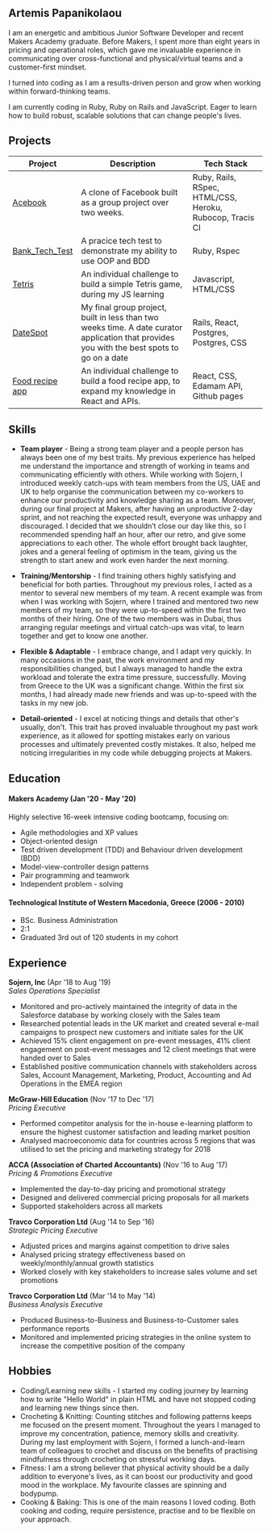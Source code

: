 ## Artemis Papanikolaou

I am an energetic and ambitious Junior Software Developer and recent Makers Academy graduate. Before Makers, I spent more than eight years in pricing and operational roles, which gave me invaluable experience in communicating over cross-functional and physical/virtual teams and a customer-first mindset.

I turned into coding as I am a results-driven person and grow when working within forward-thinking teams.

I am currently coding in Ruby, Ruby on Rails and JavaScript. Eager to learn how to build robust, scalable solutions that can change people's lives.

## Projects

| Project | Description | Tech Stack |
|---------|-------------|------------|
|[Acebook](https://github.com/artemis-p/acebook-byteU)|A clone of Facebook built as a group project over two weeks.|Ruby, Rails, RSpec, HTML/CSS, Heroku, Rubocop, Tracis CI|
|[Bank_Tech_Test](https://github.com/artemis-p/bank_tech_test)|A pracice tech test to demonstrate my ability to use OOP and BDD|Ruby, Rspec            |
|[Tetris](https://github.com/artemis-p/Tetris_game_JS)|An individual challenge to build a simple Tetris game, during my JS learning| Javascript, HTML/CSS|
|[DateSpot](https://github.com/artemis-p/travel-final-project)|My final group project, built in less than two weeks time. A date curator application that provides you with the best spots to go on a date|Rails, React, Postgres, Postgres, CSS|
[Food recipe app](https://github.com/artemis-p/Food_recipe_app_React)|An individual challenge to build a food recipe app, to expand my knowledge in React and APIs.|React, CSS, Edamam API, Github pages|


## Skills

- __Team player__ -  Being a strong team player and a people person has always been one of my best traits. My previous experience has helped me understand the importance and strength of working in teams and communicating efficiently with others. While working with Sojern, I introduced weekly catch-ups with team members from the US, UAE and UK to help organise the communication between my co-workers to enhance our productivity and knowledge sharing as a team. Moreover, during our final project at Makers, after having an unproductive 2-day sprint, and not reaching the expected result, everyone was unhappy and discouraged. I decided that we shouldn’t close our day like this, so I recommended spending half an hour, after our retro, and give some appreciations to each other. The whole effort brought back laughter, jokes and a general feeling of optimism in the team, giving us the strength to start anew and work even harder the next morning.

- __Training/Mentorship__ - I find training others highly satisfying and beneficial for both parties. Throughout my previous roles, I acted as a mentor to several new members of my team. A recent example was from when I was working with Sojern, where I trained and mentored two new members of my team, so they were up-to-speed within the first two months of their hiring. One of the two members was in Dubai, thus arranging regular meetings and virtual catch-ups was vital, to learn together and get to know one another.

- __Flexible & Adaptable__ - I embrace change, and I adapt very quickly. In many occasions in the past, the work environment and my responsibilities changed, but I always managed to handle the extra workload and tolerate the extra time pressure, successfully. Moving from Greece to the UK was a significant change. Within the first six months, I had already made new friends and was up-to-speed with the tasks in my new job. 

- __Detail-oriented__ -  I excel at noticing things and details that other's usually, don't. This trait has proved invaluable throughout my past work experience, as it allowed for spotting mistakes early on various processes and ultimately prevented costly mistakes. It also, helped me noticing irregularities in my code while debugging projects at Makers.


## Education

#### Makers Academy (Jan '20 - May '20)
Highly selective 16-week intensive coding bootcamp, focusing on:
- Agile methodologies and XP values
- Object-oriented design
- Test driven development (TDD) and Behaviour driven development (BDD)
- Model-view-controller design patterns
- Pair programming and teamwork
- Independent problem - solving

#### Technological Institute of Western Macedonia, Greece (2006 - 2010)
- BSc. Business Administration
- 2:1
- Graduated 3rd out of 120 students in my cohort


## Experience

**Sojern, Inc** (Apr '18 to Aug '19)    
*Sales Operations Specialist*
- Monitored and pro-actively maintained the integrity of data in the
Salesforce database by working closely with the Sales team
- Researched potential leads in the UK market and created several e-mail
campaigns to prospect new customers and initiate sales for the UK
- Achieved 15% client engagement on pre-event messages, 41% client
engagement on post-event messages and 12 client meetings that were
handed over to Sales
- Established positive communication channels with stakeholders across
Sales, Account Management, Marketing, Product, Accounting and Ad
Operations in the EMEA region

**McGraw-Hill Education** (Nov '17 to Dec '17)   
*Pricing Executive*  
- Performed competitor analysis for the in-house e-learning platform to
ensure the highest customer satisfaction and leading market position
- Analysed macroeconomic data for countries across 5 regions that was
utilised to set the pricing and marketing strategy for 2018

**ACCA (Association of Charted Accountants)** (Nov '16 to Aug '17)   
*Pricing & Promotions Executive* 
- Implemented the day-to-day pricing and promotional strategy
- Designed and delivered commercial pricing proposals for all markets
- Supported stakeholders across all markets

**Travco Corporation Ltd** (Aug '14 to Sep '16)   
*Strategic Pricing Executive* 
- Adjusted prices and margins against competition to drive sales
- Analysed pricing strategy effectiveness based on weekly/monthly/annual
growth statistics
- Worked closely with key stakeholders to increase sales volume and set
promotions

**Travco Corporation Ltd** (Mar '14 to May '14)   
*Business Analysis Executive* 
- Produced Business-to-Business and Business-to-Customer sales
performance reports
- Monitored and implemented pricing strategies in the online system to
increase the competitive position of the company

## Hobbies
- Coding/Learning new skills - I started my coding journey by learning how to write "Hello World" in plain HTML and have not stopped coding and learning new things since then.
- Crocheting & Knitting: Counting stitches and following patterns keeps me focused on the present moment. Throughout the years I managed to improve my concentration, patience, memory skills and creativity. During my last employment with Sojern, I formed a lunch-and-learn team of colleagues to crochet and discuss on the benefits of practising mindfulness through crocheting on stressful working days.
- Fitness: I am a strong believer that physical activity should be a daily addition to everyone's lives, as it can boost our productivity and good mood in the workplace. My favourite classes are spinning and bodypump.
- Cooking & Baking: This is one of the main reasons I loved coding. Both cooking and coding, require persistence, practise and to be flexible on your approach.
